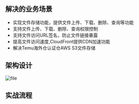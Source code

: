 ## 解决的业务场景
* 实现文件存储功能，提供文件上传、下载、删除、查询等功能
* 支持文件上传、下载、删除、查询权限控制
* 支持文件访问URL签名，防止文件链接暴露
* 提高文件访问速度,CloudFront提供CDN加速功能
* 解决Temu海外仓认证仓AWS S3文件存储

## 架构设计
![file](http://image.openwrite.cn/26993_7717F36DB09843569EBE2548329167AD)

## 实战流程
